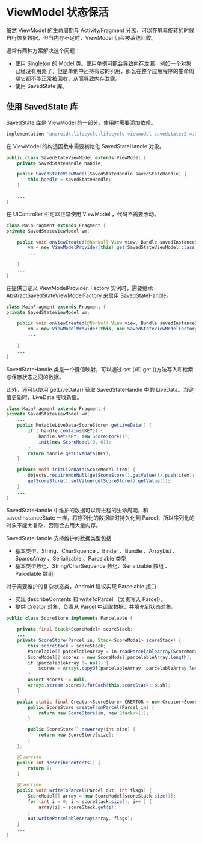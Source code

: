 # ViewModel 状态保活

虽然 ViewModel 的生命周期与 Activity/Fragment 分离，可以在屏幕旋转的时候自行恢复数据，但当内存不足时，ViewModel 仍会被系统回收。

通常有两种方案解决这个问题：
- 使用 Singleton 的 Model 类。使用单例可能会导致内存泄漏，例如一个对象已经没有用处了，但是单例中还持有它的引用，那么在整个应用程序的生命周期它都不能正常被回收，从而导致内存泄露。
- 使用 SavedState 库。

## 使用 SavedState 库

SavedState 库是 ViewModel 的一部分，使用时需要添加依赖。
```groovy
implementation 'androidx.lifecycle:lifecycle-viewmodel-savedstate:2.4.0'
```

在 ViewModel 的构造函数中需要初始化 SavedStateHandle 对象。
```java
public class SavedStateViewModel extends ViewModel {
    private SavedStateHandle handle;

    public SavedStateViewModel(SavedStateHandle savedStateHandle) {
        this.handle = savedStateHandle;
    }

    ...
}
```

在 UIController 中可以正常使用 ViewModel ，代码不需要改动。
```java
class MainFragment extends Fragment {
private SavedStateViewModel vm;

    public void onViewCreated(@NonNull View view, Bundle savedInstanceState) {
        vm = new ViewModelProvider(this).get(SavedStateViewModel.class);
        ...
        
    }
    ...
}
```

在提供自定义 ViewModelProvider. Factory 实例时，需要继承 AbstractSavedStateViewModelFactory 来启用 SavedStateHandle。
```java
class MainFragment extends Fragment {
private SavedStateViewModel vm;

    public void onViewCreated(@NonNull View view, Bundle savedInstanceState) {
        vm = new ViewModelProvider(this, new SavedStateViewModelFactory(getApplication(), this)).get(ScoreboardViewModel.class);
        ...
        
    }
    ...
}
```

SavedStateHandle 类是一个键值映射，可以通过 set ()和 get ()方法写入和检索与保存状态之间的数据。

此外，还可以使用 getLiveData() 获取 SavedStateHandle 中的 LiveData。当键值更新时，LiveData 接收新值。
```java
class MainFragment extends Fragment {
private SavedStateViewModel vm;
    ...
    public MutableLiveData<ScoreStore> getLiveData() {
        if (!handle.contains(KEY)) {
            handle.set(KEY, new ScoreStore());
            init(new ScoreModel(0, 0));
        }
        return handle.getLiveData(KEY);
    }

    private void initLiveData(ScoreModel item) {
        Objects.requireNonNull(getScoreStore().getValue()).push(item);
        getScoreStore().setValue(getScoreStore().getValue());
    }
    ...
}
```

SavedStateHandle 中维护的数据可以跨进程的生命周期，和 savedInstanceState 一样，将序列化的数据临时持久化到 Parcel，所以序列化的对象不能太复杂，否则会占用大量内存。

SavedStateHandle 支持维护的数据类型包括：
- 基本类型、String、CharSquence 、Binder 、Bundle 、ArrayList 、SparseArray 、Serializable 、Parcelable 类型
- 基本类型数组、String/CharSequence 数组、Serializable 数组 、Parcelable 数组。

对于需要维护的复杂状态类，Android 建议实现 Parcelable 接口：
- 实现 describeContents 和 writeToParcel （负责写入 Parcel）。
- 提供 Creator 对象，负责从 Parcel 中读取数据，并填充到状态对象。

```java
public class ScoreStore implements Parcelable {
    
    private final Stack<ScoreModel> scoreStack;
    ...
    private ScoreStore(Parcel in, Stack<ScoreModel> scoreStack) {
        this.scoreStack = scoreStack;
        Parcelable[] parcelableArray = in.readParcelableArray(ScoreModel.class.getClassLoader());
        ScoreModel[] scores = new ScoreModel[parcelableArray.length];
        if (parcelableArray != null) {
            scores = Arrays.copyOf(parcelableArray, parcelableArray.length, ScoreModel[].class);
        }
        assert scores != null;
        Arrays.stream(scores).forEach(this.scoreStack::push);
    }

    public static final Creator<ScoreStore> CREATOR = new Creator<ScoreStore>() {
        public ScoreStore createFromParcel(Parcel in) {
            return new ScoreStore(in, new Stack<>());
        }

        public ScoreStore[] newArray(int size) {
            return new ScoreStore[size];
        }
    };

    @Override
    public int describeContents() {
        return 0;
    }

    @Override
    public void writeToParcel(Parcel out, int flags) {
        ScoreModel[] array = new ScoreModel[scoreStack.size()];
        for (int i = 0; i < scoreStack.size(); i++ ) {
            array[i] = scoreStack.get(i);
        }
        out.writeParcelableArray(array, flags);
    }
    ...
}
```





